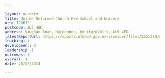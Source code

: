 ```yaml
---

layout: nursery
title: United Reformed Church Pre-School and Nursery
urn: 123612
postcode: AL5 4ED
address: Vaughan Road, Harpenden, Hertfordshire, AL5 4ED
latestReportUrl: https://reports.ofsted.gov.uk/provider/files/2351289/urn/123612.pdf
teaching: 0
development: 0
leadership: 1
outcomes: 0
overall: 1
date: 26/02/2014

---
```

